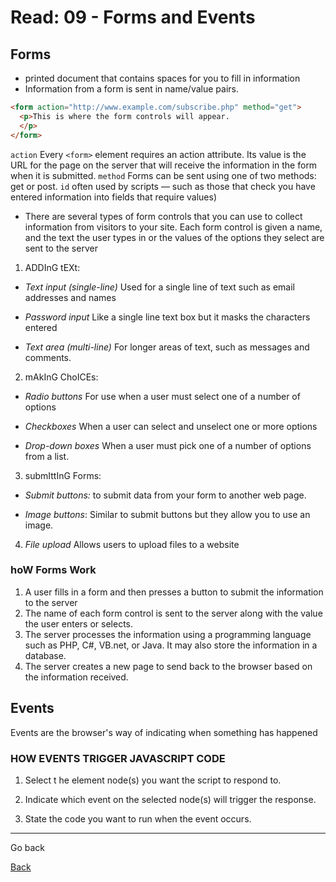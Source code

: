 # Read: 09 - Forms and Events

## Forms 
* printed document that contains spaces for you to fill in information
* Information from a form is sent in name/value pairs.

```html
<form action="http://www.example.com/subscribe.php" method="get">
  <p>This is where the form controls will appear.
  </p>
</form>
```

`action` Every `<form>` element requires an action attribute. Its value
is the URL for the page on the server that will receive the
information in the form when it is submitted.
`method` Forms can be sent using one of two methods: get or post.
`id` often used by scripts — such as those that check you have
entered information into fields that require values)

* There are several types of form controls that you can use to collect information from visitors to your site. Each form control is given a name, and the text the user types in or the values of the options they select are sent to the server

1. ADDInG tEXt:
  * *Text input (single-line)* Used for a single line of text such as email addresses and names

  * *Password input* Like a single line text box but it masks the characters entered

  * *Text area (multi-line)* For longer areas of text, such as messages and comments.

2. mAkInG ChoICEs:
  * *Radio buttons* For use when a user must select one of a number of options

  * *Checkboxes* When a user can select and unselect one or more options

  * *Drop-down boxes* When a user must pick one of a number of options from a list.

3. submIttInG Forms:
  * *Submit buttons:* to submit data from your form to another web page.

  * *Image buttons*: Similar to submit buttons but they allow you to use an image.

4. *File upload* Allows users to upload files to a website

### hoW Forms Work
1. A user fills in a form and then presses a button to submit the information to the server
2. The name of each form control is sent to the server along with the value the user enters or selects.
3. The server processes the information using a programming language such as PHP, C#, VB.net, or Java. It may also store the information in a database.
4. The server creates a new page to send back to the browser based on the information received.

## Events
Events are the browser's way of indicating when something has happened 

### HOW EVENTS TRIGGER JAVASCRIPT CODE
1. Select t he element node(s) you want the script to respond to.

2. Indicate which event on the selected node(s) will trigger the response.

3. State the code you want to run when the event occurs.


***

Go back

[Back](README.md)

